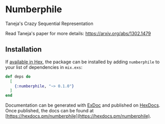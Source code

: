 # Numberphile

Taneja's Crazy Sequential Representation

Read Taneja's paper for more details: https://arxiv.org/abs/1302.1479

## Installation

If [available in Hex](https://hex.pm/docs/publish), the package can be installed
by adding `numberphile` to your list of dependencies in `mix.exs`:

```elixir
def deps do
  [
    {:numberphile, "~> 0.1.0"}
  ]
end
```

Documentation can be generated with [ExDoc](https://github.com/elixir-lang/ex_doc)
and published on [HexDocs](https://hexdocs.pm). Once published, the docs can
be found at [https://hexdocs.pm/numberphile](https://hexdocs.pm/numberphile).

